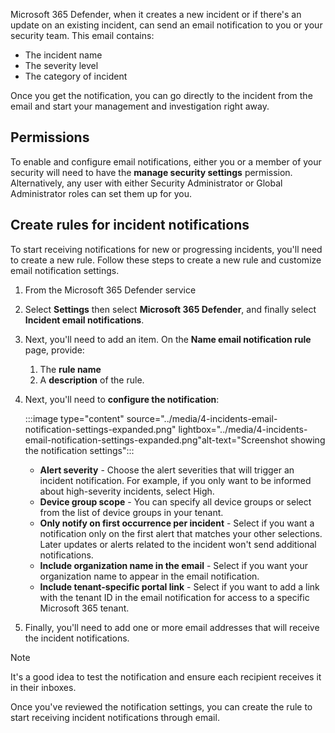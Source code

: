 Microsoft 365 Defender, when it creates a new incident or if there's an update on an existing incident, can send an email notification to you or your security team. This email contains:

- The incident name
- The severity level
- The category of incident

Once you get the notification, you can go directly to the incident from the email and start your management and investigation right away.

## Permissions

To enable and configure email notifications, either you or a member of your security will need to have the **manage security settings** permission. Alternatively, any user with either Security Administrator or Global Administrator roles can set them up for you.

## Create rules for incident notifications

To start receiving notifications for new or progressing incidents, you'll need to create a new rule. Follow these steps to create a new rule and customize email notification settings.

1. From the Microsoft 365 Defender service
1. Select **Settings** then select **Microsoft 365 Defender**, and finally select **Incident email notifications**.
1. Next, you'll need to add an item. On the **Name email notification rule** page, provide:
   1. The **rule name**
   1. A **description** of the rule.
1. Next, you'll need to **configure the notification**:

   :::image type="content" source="../media/4-incidents-email-notification-settings-expanded.png" lightbox="../media/4-incidents-email-notification-settings-expanded.png"alt-text="Screenshot showing the notification settings":::

   - **Alert severity** - Choose the alert severities that will trigger an incident notification. For example, if you only want to be informed about high-severity incidents, select High.
   - **Device group scope** - You can specify all device groups or select from the list of device groups in your tenant.
   - **Only notify on first occurrence per incident** - Select if you want a notification only on the first alert that matches your other selections. Later updates or alerts related to the incident won't send additional notifications.
   - **Include organization name in the email** - Select if you want your organization name to appear in the email notification.
   - **Include tenant-specific portal link** - Select if you want to add a link with the tenant ID in the email notification for access to a specific Microsoft 365 tenant.

1. Finally, you'll need to add one or more email addresses that will receive the incident notifications.

> [!NOTE]
> It's a good idea to test the notification and ensure each recipient receives it in their inboxes.

Once you've reviewed the notification settings, you can create the rule to start receiving incident notifications through email.
